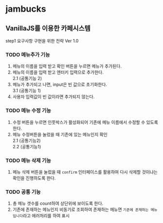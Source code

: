 # jambucks
<h2>VanillaJS를 이용한 카페시스템</h2>

step1 요구사항 구현을 위한 전략 Ver 1.0

<h3>TODO 메뉴추가 기능</h3>

1. 메뉴의 이름을 입력 받고 확인 버튼을 누르면 메뉴가 추가된다.
2. 메뉴의 이름을 입력 받고 엔터키 입력으로 추가한다. 
<br> 2.1 (공통기능 2)
3. 메뉴가 추가되고 나면, input은 빈 값으로 초기화한다.
<br> 3.1 (공통기능 1)
5. 사용자 입력값이 빈 값이라면 추가되지 않는다.

<h3>TODO 메뉴 수정 기능</h3>

1. 수정 버튼을 누르면 인풋박스가 활성화되어 기존에 메뉴 이름에서 수정할 수 있도록 한다.
2. 메뉴 수정버튼을 눌렀을 때 기존에 있는 메뉴인지 확인
<br> 2.1 (공통기능2)
<br> 2.2 (공통기능1)

<h3>TODO 메뉴 삭제 기능</h3>

1. 메뉴 삭제 버튼을 눌렀을 때 `confirm` 인터페이스를 활용하여 다시 삭제할 것이냐는 확인을 진행하도록 한다.

<h3>TODO 공통 기능</h3>

1. 총 메뉴 갯수를 count하여 상단위에 보이도록 한다.
2. 기존에 존재하는 메뉴인지 비동기로 조회하여 존재하는 메뉴면 `기존에 존재하는 메뉴입니다`라고 에러처리를 하여 표시
